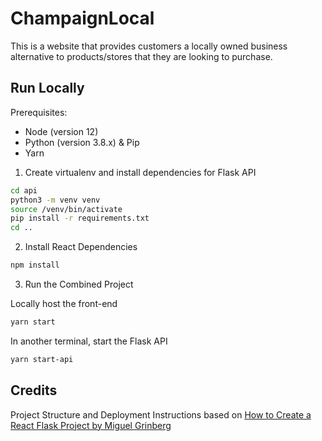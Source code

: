 # ChampaignLocal

This is a website that provides customers a locally owned business alternative to products/stores that they are looking to purchase.

## Run Locally

Prerequisites:

* Node (version 12)
* Python (version 3.8.x) & Pip
* Yarn

1. Create virtualenv and install dependencies for Flask API

```sh
cd api
python3 -m venv venv
source /venv/bin/activate
pip install -r requirements.txt
cd ..
```

2. Install React Dependencies

```sh
npm install
```

3. Run the Combined Project

Locally host the front-end

```sh
yarn start
```

In another terminal, start the Flask API

```sh
yarn start-api
```

## Credits

Project Structure and Deployment Instructions based on [How to Create a React Flask Project by Miguel Grinberg](https://blog.miguelgrinberg.com/post/how-to-create-a-react--flask-project)
